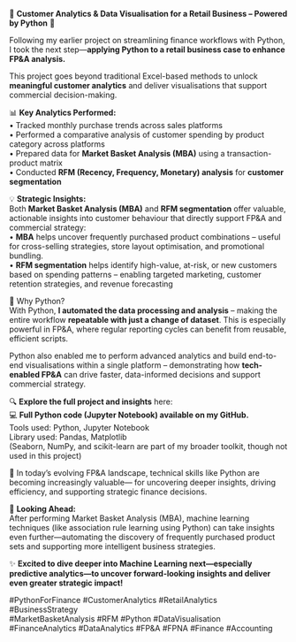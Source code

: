 🚀 **Customer Analytics & Data Visualisation for a Retail Business – Powered by Python** 🚀

Following my earlier project on streamlining finance workflows with Python, I took the next step—**applying Python to a retail business case to enhance FP&A analysis.** 

This project goes beyond traditional Excel-based methods to unlock **meaningful customer analytics** and deliver visualisations that support commercial decision-making.

📊 **Key Analytics Performed:**
<br/> • Tracked monthly purchase trends across sales platforms
<br/> • Performed a comparative analysis of customer spending by product category across platforms
<br/> • Prepared data for **Market Basket Analysis (MBA)** using a transaction-product matrix
<br/> • Conducted **RFM (Recency, Frequency, Monetary) analysis** for **customer segmentation**

💡 **Strategic Insights:**
<br/> Both **Market Basket Analysis (MBA)** and **RFM segmentation** offer valuable, actionable insights into customer behaviour that directly support FP&A and commercial strategy:
<br/> •	**MBA** helps uncover frequently purchased product combinations – useful for cross-selling strategies, store layout optimisation, and promotional bundling.
<br/> •	**RFM segmentation** helps identify high-value, at-risk, or new customers based on spending patterns – enabling targeted marketing, customer retention strategies, and revenue forecasting

🧠 Why Python?
<br/> With Python, **I automated the data processing and analysis** – making the entire workflow **repeatable with just a change of dataset**. This is especially powerful in FP&A, where regular reporting cycles can benefit from reusable, efficient scripts.

Python also enabled me to perform advanced analytics and build end-to-end visualisations within a single platform – demonstrating how **tech-enabled FP&A** can drive faster, data-informed decisions and support commercial strategy. 

🔍 **Explore the full project and insights** here: <Link>
<br/> 💻 **Full Python code (Jupyter Notebook) available on my GitHub.**
<br/> Tools used: Python, Jupyter Notebook
<br/> Library used: Pandas, Matplotlib 
<br/> (Seaborn, NumPy, and scikit-learn are part of my broader toolkit, though not used in this project)

📌 In today’s evolving FP&A landscape, technical skills like Python are becoming increasingly valuable— for uncovering deeper insights, driving efficiency, and supporting strategic finance decisions.

🔄 **Looking Ahead:**
<br/> After performing Market Basket Analysis (MBA), machine learning techniques (like association rule learning using Python) can take insights even further—automating the discovery of frequently purchased product sets and supporting more intelligent business strategies.

✨ **Excited to dive deeper into Machine Learning next—especially predictive analytics—to uncover forward-looking insights and deliver even greater strategic impact!**

#PythonForFinance #CustomerAnalytics #RetailAnalytics #BusinessStrategy 
<br/> #MarketBasketAnalysis #RFM #Python #DataVisualisation
<br/> #FinanceAnalytics #DataAnalytics #FP&A #FPNA #Finance #Accounting 

